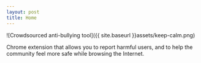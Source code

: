 ```yaml
---
layout: post
title: Home
---
```


![Crowdsourced anti-bullying tool]({{ site.baseurl }}assets/keep-calm.png)

<div class="message">
  Chrome extension that allows you to report harmful users, and to help the community feel more safe
  while browsing the Internet.
</div>